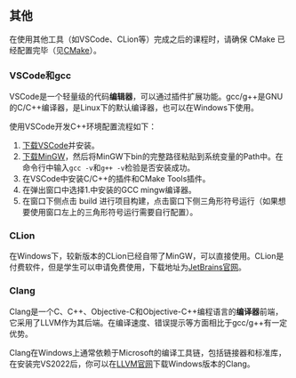 ## 其他

在使用其他工具（如VSCode、CLion等）完成之后的课程时，请确保 CMake 已经配置完毕（见[CMake](../chapter2/cmake.md)）。

### VSCode和gcc

VSCode是一个轻量级的代码**编辑器**，可以通过插件扩展功能。gcc/g++是GNU的C/C++编译器，是Linux下的默认编译器，也可以在Windows下使用。

使用VSCode开发C++环境配置流程如下：
1. [下载VSCode](https://code.visualstudio.com/download)并安装。
2. [下载MinGW](https://sourceforge.net/projects/mingw/)，然后将MinGW下bin的完整路径粘贴到系统变量的Path中。在命令行中输入`gcc -v`和`g++ -v`检验是否安装成功。
3. 在VSCode中安装C/C++的插件和CMake Tools插件。
4. 在弹出窗口中选择1.中安装的GCC mingw编译器。
5. 在窗口下侧点击 build 进行项目构建，点击窗口下侧三角形符号运行（如果想要使用窗口左上的三角形符号运行需要自行配置）。

### CLion

在Windows下，较新版本的CLion已经自带了MinGW，可以直接使用。CLion是付费软件，但是学生可以申请免费使用，下载地址为[JetBrains官网](https://www.jetbrains.com/clion/)。

### Clang

Clang是一个C、C++、Objective-C和Objective-C++编程语言的**编译器**前端，它采用了LLVM作为其后端。在编译速度、错误提示等方面相比于gcc/g++有一定优势。

Clang在Windows上通常依赖于Microsoft的编译工具链，包括链接器和标准库，在安装完VS2022后，你可以在[LLVM官网](https://releases.llvm.org/download.html)下载Windows版本的Clang。